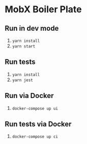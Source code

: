 # MobX Boiler Plate

## Run in dev mode

1. `yarn install`
2. `yarn start`

## Run tests

1. `yarn install`
2. `yarn jest`

## Run via Docker

1. `docker-compose up ui`

## Run tests via Docker

1. `docker-compose up ci`
